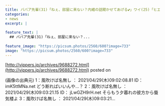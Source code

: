 ```yaml
---
title: ババア先輩(31)「ねぇ、部屋に来ない？内緒の話聞かせてあげる💕」ワイ(25)「ヒエッ…」
categories:
- news
excerpt: |
  
feature_text: |
  ## ババア先輩(31)「ねぇ、部屋に来ない？...
  
feature_image: "https://picsum.photos/2560/600?image=733"
image: "https://picsum.photos/2560/600?image=733"
---
```


[http://vippers.jp/archives/9688272.html](http://vippers.jp/archives/9688272.html)
posted on 

<!--more-->

(画像の出典元) 1：風吹けば名無し ： 2021/04/29(木)09:02:08.81 ID： imK5ttMNa.net どう断ればいいんや…？ 2：風吹けば名無し ： 2021/04/29(木)09:03:21.15 ID： jLwGZH9rH.net そらもう夕暮れの彼方から蜃気楼よ 3：風吹けば名無し ： 2021/04/29(木)09:03:21...
